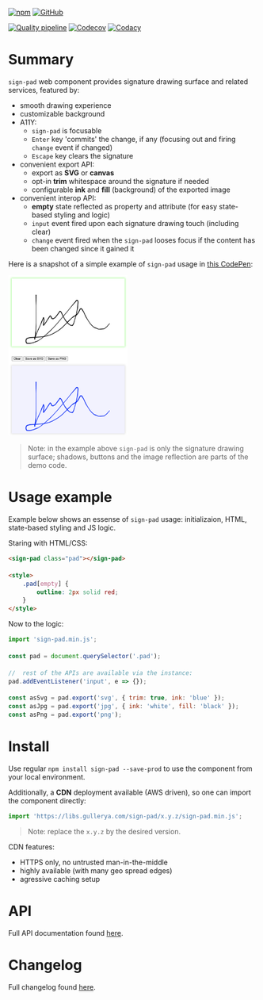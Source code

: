 [![npm](https://img.shields.io/npm/v/sign-pad.svg?label=npm%20sign-pad)](https://www.npmjs.com/package/sign-pad)
[![GitHub](https://img.shields.io/github/license/gullerya/sign-pad.svg)](https://github.com/gullerya/sign-pad)

[![Quality pipeline](https://github.com/gullerya/sign-pad/actions/workflows/quality.yml/badge.svg)](https://github.com/gullerya/sign-pad/actions/workflows/quality.yml)
[![Codecov](https://img.shields.io/codecov/c/github/gullerya/sign-pad/main.svg)](https://codecov.io/gh/gullerya/sign-pad/branch/main)
[![Codacy](https://img.shields.io/codacy/grade/375f658061bf4150b8a9125b5fe460ae.svg?logo=codacy)](https://app.codacy.com/gh/gullerya/sign-pad/dashboard)

# Summary

`sign-pad` web component provides signature drawing surface and related services, featured by:
- smooth drawing experience
- customizable background
- A11Y:
	- `sign-pad` is focusable
	- `Enter` key 'commits' the change, if any (focusing out and firing `change` event if changed)
	- `Escape` key clears the signature
- convenient export API:
	- export as **SVG** or **canvas**
	- opt-in **trim** whitespace around the signature if needed
	- configurable **ink** and **fill** (background) of the exported image
- convenient interop API:
	- **empty** state reflected as property and attribute (for easy state-based styling and logic)
	- `input` event fired upon each signature drawing touch (including clear)
	- `change` event fired when the `sign-pad` looses focus if the content has been changed since it gained it

Here is a snapshot of a simple example of `sign-pad` usage in [this CodePen](https://codepen.io/gullerya/pen/ZEBbGeO):

<img src="docs/images/example.png" alt="sign-pad example" width="240px"/>

> Note: in the example above `sign-pad` is only the signature drawing surface; shadows, buttons and the image reflection are parts of the demo code.

# Usage example

Example below shows an essense of `sign-pad` usage: initializaion, HTML, state-based styling and JS logic.

Staring with HTML/CSS:
```html
<sign-pad class="pad"></sign-pad>

<style>
	.pad[empty] {
		outline: 2px solid red;
	}
</style>
```

Now to the logic:

```js
import 'sign-pad.min.js';

const pad = document.querySelector('.pad');

//	rest of the APIs are available via the instance:
pad.addEventListener('input', e => {});

const asSvg = pad.export('svg', { trim: true, ink: 'blue' });
const asJpg = pad.export('jpg', { ink: 'white', fill: 'black' });
const asPng = pad.export('png');
```

# Install

Use regular `npm install sign-pad --save-prod` to use the component from your local environment.

Additionally, a **CDN** deployment available (AWS driven), so one can import the component directly:
```js
import 'https://libs.gullerya.com/sign-pad/x.y.z/sign-pad.min.js';
```

> Note: replace the `x.y.z` by the desired version.

CDN features:
- HTTPS only, no untrusted man-in-the-middle
- highly available (with many geo spread edges)
- agressive caching setup

# API

Full API documentation found [here](docs/api.md).

# Changelog

Full changelog found [here](docs/changelog.md).
